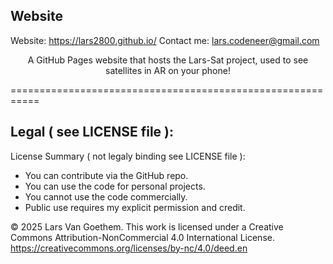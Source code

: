 ## Website

Website: <a href="https://lars2800.github.io/">https://lars2800.github.io/</a>
Contact me: lars.codeneer@gmail.com

<div style="text-align: center;">
  <p>A GitHub Pages website that hosts the Lars-Sat project, used to see satellites in AR on your phone!</p>
</div>

===========================================================

## Legal ( see LICENSE file ):

License Summary ( not legaly binding see LICENSE file ):
- You can contribute via the GitHub repo.
- You can use the code for personal projects.
- You cannot use the code commercially.
- Public use requires my explicit permission and credit.

© 2025 Lars Van Goethem. This work is licensed under a Creative Commons Attribution-NonCommercial 4.0 International License.
https://creativecommons.org/licenses/by-nc/4.0/deed.en

